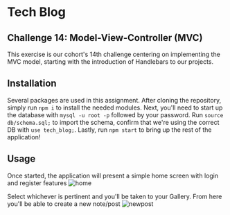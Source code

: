 # Tech Blog
## Challenge 14: Model-View-Controller (MVC)
This exercise is our cohort's 14th challenge centering on implementing the MVC model, starting with the introduction of Handlebars to our projects.
## Installation
Several packages are used in this assignment. After cloning the repository, simply run `npm i` to install the needed modules. Next, you'll need to start up the database with `mysql -u root -p` followed by your password. Run `source db/schema.sql;` to import the schema, confirm that we're using the correct DB with `use tech_blog;`. Lastly, run `npm start` to bring up the rest of the application!
## Usage
Once started, the application will present a simple home screen with login and register features
![home](https://user-images.githubusercontent.com/108553499/212456885-5f225f83-fc47-411a-9431-da4ddae85592.jpg)

Select whichever is pertinent and you'll be taken to your Gallery. From here you'll be able to create a new note/post
![newpost](https://user-images.githubusercontent.com/108553499/212456891-71b86d07-81fe-4277-8989-ecf7250c30da.jpg)


